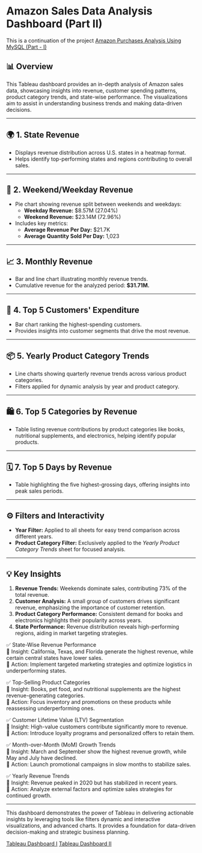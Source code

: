 # Amazon Sales Data Analysis Dashboard (Part II)

This is a continuation of the project [Amazon Purchases Analysis Using MySQL (Part - I)](https://github.com/rohithrc6/amazon-sales-analysis-using-MySQL?tab=readme-ov-file#amazon-purchases-analysis-using-mysql-part---i)

## 📊 Overview  
This Tableau dashboard provides an in-depth analysis of Amazon sales data, showcasing insights into revenue, customer spending patterns, product category trends, and state-wise performance. The visualizations aim to assist in understanding business trends and making data-driven decisions.  

---

## 🌍 **1. State Revenue**  
- Displays revenue distribution across U.S. states in a heatmap format.  
- Helps identify top-performing states and regions contributing to overall sales.  

---

## 📅 **2. Weekend/Weekday Revenue**  
- Pie chart showing revenue split between weekends and weekdays:  
  - **Weekday Revenue:** $8.57M (27.04%)  
  - **Weekend Revenue:** $23.14M (72.96%)  
- Includes key metrics:  
  - **Average Revenue Per Day:** $21.7K  
  - **Average Quantity Sold Per Day:** 1,023  

---

## 📈 **3. Monthly Revenue**  
- Bar and line chart illustrating monthly revenue trends.  
- Cumulative revenue for the analyzed period: **$31.71M.**  

---

## 👤 **4. Top 5 Customers' Expenditure**  
- Bar chart ranking the highest-spending customers.  
- Provides insights into customer segments that drive the most revenue.  

---

## 📦 **5. Yearly Product Category Trends**  
- Line charts showing quarterly revenue trends across various product categories.  
- Filters applied for dynamic analysis by year and product category.  

---

## 🛍️ **6. Top 5 Categories by Revenue**  
- Table listing revenue contributions by product categories like books, nutritional supplements, and electronics, helping identify popular products.  

---

## 🗓️ **7. Top 5 Days by Revenue**  
- Table highlighting the five highest-grossing days, offering insights into peak sales periods.  

---

## ⚙️ Filters and Interactivity  
- **Year Filter:** Applied to all sheets for easy trend comparison across different years.  
- **Product Category Filter:** Exclusively applied to the *Yearly Product Category Trends* sheet for focused analysis.  

---

## 💡 Key Insights  
1. **Revenue Trends:** Weekends dominate sales, contributing 73% of the total revenue.  
2. **Customer Analysis:** A small group of customers drives significant revenue, emphasizing the importance of customer retention.  
3. **Product Category Performance:** Consistent demand for books and electronics highlights their popularity across years.  
4. **State Performance:** Revenue distribution reveals high-performing regions, aiding in market targeting strategies.

✅ State-Wise Revenue Performance  
📌 Insight: California, Texas, and Florida generate the highest revenue, while certain central states have lower sales.  
🔹 Action: Implement targeted marketing strategies and optimize logistics in underperforming states.

✅ Top-Selling Product Categories  
📌 Insight: Books, pet food, and nutritional supplements are the highest revenue-generating categories.  
🔹 Action: Focus inventory and promotions on these products while reassessing underperforming ones.  

✅ Customer Lifetime Value (LTV) Segmentation  
📌 Insight: High-value customers contribute significantly more to revenue.  
🔹 Action: Introduce loyalty programs and personalized offers to retain them.  

✅ Month-over-Month (MoM) Growth Trends  
📌 Insight: March and September show the highest revenue growth, while May and July have declined.  
🔹 Action: Launch promotional campaigns in slow months to stabilize sales.  

✅ Yearly Revenue Trends  
📌 Insight: Revenue peaked in 2020 but has stabilized in recent years.  
🔹 Action: Analyze external factors and optimize sales strategies for continued growth.  


---

This dashboard demonstrates the power of Tableau in delivering actionable insights by leveraging tools like filters dynamic and interactive visualizations, and advanced charts. It provides a foundation for data-driven decision-making and strategic business planning.

[Tableau Dashboard I](https://public.tableau.com/app/profile/rohith.challa/viz/AmazonSalesDataAnalysis_17390428964680/MainDashboard)
[Tableau Dashboard II](https://public.tableau.com/app/profile/rohith.challa/viz/Sales_17417187861830/SalesDashboard?publish=yes)
